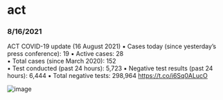 

# act
### 8/16/2021
ACT COVID-19 update (16 August 2021)
▪️ Cases today (since yesterday’s press conference): 19
▪️ Active cases: 28  
▪️ Total cases (since March 2020): 152  
▪️ Test conducted (past 24 hours): 5,723
▪️ Negative test results (past 24 hours): 6,444
▪️ Total negative tests: 298,964 https://t.co/i6Sq0ALucO

![image](https://pbs.twimg.com/media/E84F3skVIAMj0yr.jpg)